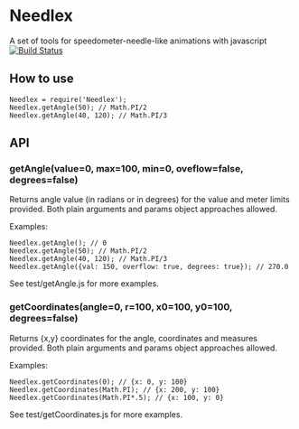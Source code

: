 # Needlex
A set of tools for speedometer-needle-like animations with javascript
[![Build Status](https://travis-ci.org/gbezyuk/needlex.png?branch=master)](https://travis-ci.org/gbezyuk/needlex)

## How to use

```
Needlex = require('Needlex');
Needlex.getAngle(50); // Math.PI/2
Needlex.getAngle(40, 120); // Math.PI/3
```

## API

### getAngle(value=0, max=100, min=0, oveflow=false, degrees=false)
Returns angle value (in radians or in degrees) for the value and meter limits provided.
Both plain arguments and params object approaches allowed.

Examples:
```
Needlex.getAngle(); // 0
Needlex.getAngle(50); // Math.PI/2
Needlex.getAngle(40, 120); // Math.PI/3
Needlex.getAngle({val: 150, overflow: true, degrees: true}); // 270.0
```

See test/getAngle.js for more examples.


### getCoordinates(angle=0, r=100, x0=100, y0=100, degrees=false)
Returns {x,y} coordinates for the angle, coordinates and measures provided.
Both plain arguments and params object approaches allowed.

Examples:
```
Needlex.getCoordinates(0); // {x: 0, y: 100}
Needlex.getCoordinates(Math.PI); // {x: 200, y: 100}
Needlex.getCoordinates(Math.PI*.5); // {x: 100, y: 0}
```

See test/getCoordinates.js for more examples.
